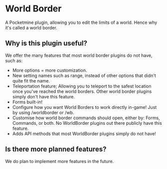 # World Border
A Pocketmine plugin, allowing you to edit the limits of a world. Hence why it's called a world border.

## Why is this plugin useful?
We offer the many features that most world border plugins do not have, such as: 
- More options = more customization. 
- New setting names such as range, instead of other options that didn't quite fit the name.
- Teleportation feature; Allowing you to teleport to the safest location once you've reached the world borders. Other world border plugins simply don't have this feature.
- Forms built-in!
- Configure how you want World Borders to work directly in-game! Just by using /worldborder or /wb.
- Customise how world border commands should open, either by: Forms, Commands, or both. No WorldBorder plugins out there publicly have this feature.
- Adds API methods that most WorldBorder plugins simply do not have!

## Is there more planned features?
We do plan to implement more features in the future.

